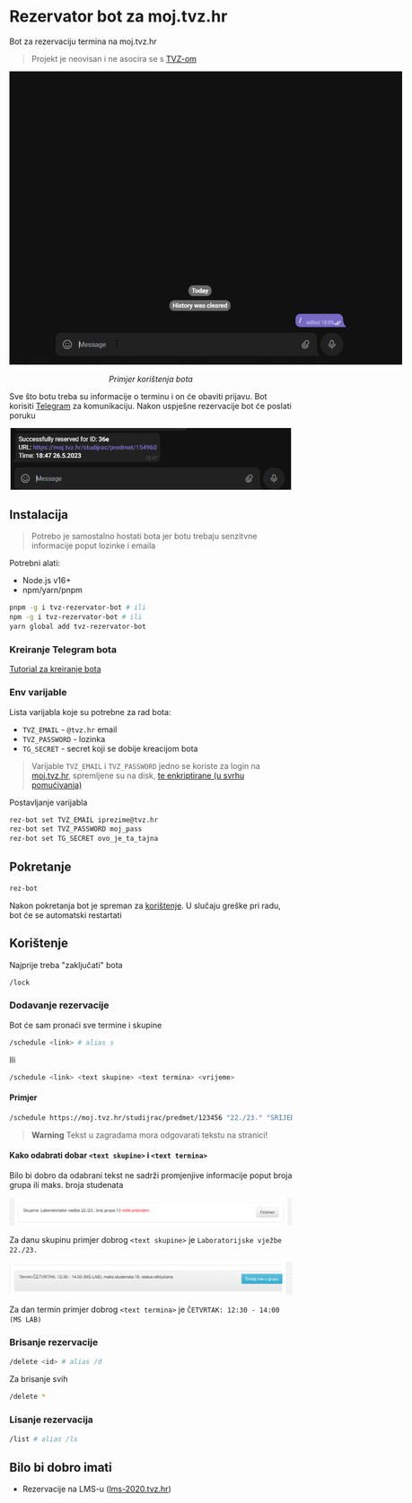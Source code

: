 # Rezervator bot za moj.tvz.hr

Bot za rezervaciju termina na moj.tvz.hr

> Projekt je neovisan i ne asocira se s [TVZ-om](https://tvz.hr)

<!-- gif -->
<p align="center">
  <img style="max-width: 700px" src=".github/demo.gif"></img>
</p>

<p align="center"> <i>Primjer korištenja bota</i> </p>

Sve što botu treba su informacije o terminu i on će obaviti prijavu. Bot korisiti [Telegram](https://telegram.org/) za komunikaciju. Nakon uspješne rezervacije bot će poslati poruku

<p align="center">
  <img style="max-width: 500px" src=".github/res.png"></img>
</p>

## Instalacija

> Potrebo je samostalno hostati bota jer botu trebaju senzitvne informacije poput lozinke i emaila

Potrebni alati:

- Node.js v16+
- npm/yarn/pnpm

```bash
pnpm -g i tvz-rezervator-bot # ili
npm -g i tvz-rezervator-bot # ili
yarn global add tvz-rezervator-bot
```

### Kreiranje Telegram bota

[Tutorial za kreiranje bota](https://sendpulse.com/knowledge-base/chatbot/telegram/create-telegram-chatbot)

### Env varijable

Lista varijabla koje su potrebne za rad bota:

- `TVZ_EMAIL` - `@tvz.hr` email
- `TVZ_PASSWORD` - lozinka
- `TG_SECRET` - secret koji se dobije kreacijom bota

> Varijable `TVZ_EMAIL` i `TVZ_PASSWORD` jedno se koriste za login na [moj.tvz.hr](), spremljene su na disk, [te enkriptirane (u svrhu pomućivanja)](https://github.com/sindresorhus/conf#encryptionkey)

Postavljanje varijabla

```bash
rez-bot set TVZ_EMAIL iprezime@tvz.hr
rez-bot set TVZ_PASSWORD moj_pass
rez-bot set TG_SECRET ovo_je_ta_tajna
```

## Pokretanje

```bash
rez-bot
```

Nakon pokretanja bot je spreman za [korištenje](#korištenje). U slučaju greške pri radu, bot će se automatski restartati

## Korištenje

Najprije treba "zaključati" bota

```bash
/lock
```

### Dodavanje rezervacije

Bot će sam pronaći sve termine i skupine

```bash
/schedule <link> # alias s
```

Ili

```bash
/schedule <link> <text skupine> <text termina> <vrijeme>
```

#### Primjer

```bash
/schedule https://moj.tvz.hr/studijrac/predmet/123456 "​2​2./​2​3." "SRIJEDA 10:00" 17:35-7.2.2023
```

> **Warning**
> Tekst u zagradama mora odgovarati tekstu na stranici!

#### Kako odabrati dobar `<text skupine>` i `<text termina>`

Bilo bi dobro da odabrani tekst ne sadrži promjenjive informacije poput broja grupa ili maks. broja studenata

![example skupina](.github/example-skupina.png)

Za danu skupinu primjer dobrog `<text skupine>` je `Laboratorijske vježbe 22./23.`

![example termin](.github/example-termin.png)

Za dan termin primjer dobrog `<text termina>` je `ČETVRTAK: 12:30 - 14:00 (MS LAB)`

### Brisanje rezervacije

```bash
/delete <id> # alias /d
```

Za brisanje svih

```bash
/delete *
```

### Lisanje rezervacija

```bash
/list # alias /ls
```

## Bilo bi dobro imati

- Rezervacije na LMS-u ([lms-2020.tvz.hr](https://lms-2020.tvz.hr))
